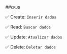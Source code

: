 ##`CRUD`

✅ Create: `Inserir dados`

✅ Read: `Buscar dados`

✅ Update: `Atualizar dados`

✅ Delete: `Deletar dados`
